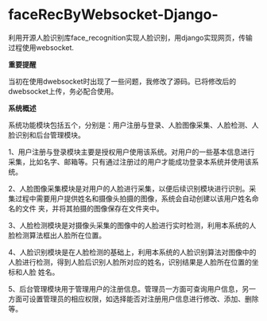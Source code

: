 # faceRecByWebsocket-Django-

利用开源人脸识别库face_recognition实现人脸识别，用django实现网页，传输过程使用websocket.


**重要提醒**

当初在使用dwebsocket时出现了一些问题，我修改了源码。已将修改后的dwebsocket上传，务必配合使用。

**系统概述**

系统功能模块包括五个，分别是：用户注册与登录、人脸图像采集、人脸检测、人脸识别和后台管理模块。

1、用户注册与登录模块主要是授权用户使用该系统。对用户的一些基本信息进行采集，比如名字、邮箱等。只有通过注册过的用户才能成功登录本系统并使用该系统。

2、人脸图像采集模块是对用户的人脸进行采集，以便后续识别模块进行识别。采集过程中需要用户提供姓名和摄像头拍摄的图像，系统会自动创建以该用户姓名命名的文件
夹，并将其拍摄的图像保存在文件夹中。

3、人脸检测模块是对摄像头采集的图像中的人脸进行实时检测，利用本系统的人脸检测算法框出人脸所在位置。

4、人脸识别模块是在人脸检测的基础上，利用本系统的人脸识别算法对图像中的人脸进行检测，得到人脸后识别人脸所对应的姓名，识别结果是人脸所在位置的坐标和人脸
姓名。

5、后台管理模块用于管理用户的注册信息。管理员一方面可查询用户信息，另一方面可设置管理员的相应权限，如选择能否对注册用户信息进行修改、添加、删除等。


